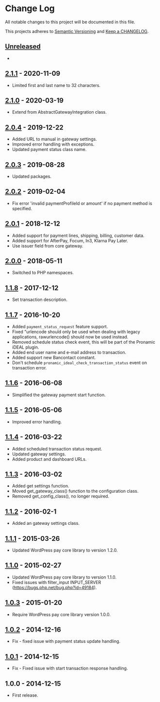 # Change Log

All notable changes to this project will be documented in this file.

This projects adheres to [Semantic Versioning](http://semver.org/) and [Keep a CHANGELOG](http://keepachangelog.com/).

## [Unreleased][unreleased]
-

## [2.1.1] - 2020-11-09
- Limited first and last name to 32 characters.

## [2.1.0] - 2020-03-19
- Extend from AbstractGatewayIntegration class.

## [2.0.4] - 2019-12-22
- Added URL to manual in gateway settings.
- Improved error handling with exceptions.
- Updated payment status class name.

## [2.0.3] - 2019-08-28
- Updated packages.

## [2.0.2] - 2019-02-04
- Fix error 'invalid paymentProfileId or amount' if no payment method is specified.

## [2.0.1] - 2018-12-12
- Added support for payment lines, shipping, billing, customer data.
- Added support for AfterPay, Focum, In3, Klarna Pay Later.
- Use issuer field from core gateway.

## [2.0.0] - 2018-05-11
- Switched to PHP namespaces.

## [1.1.8] - 2017-12-12
- Set transaction description.

## [1.1.7] - 2016-10-20
- Added `payment_status_request` feature support.
- Fixed "urlencode should only be used when dealing with legacy applications, rawurlencode() should now be used instead.
- Removed schedule status check event, this will be part of the Pronamic iDEAL plugin.
- Added end user name and e-mail address to transaction.
- Added support new Bancontact constant.
- Don't schedule `pronamic_ideal_check_transaction_status` event on transaction error.

## [1.1.6] - 2016-06-08
- Simplified the gateway payment start function.

## [1.1.5] - 2016-05-06
- Improved error handling.

## [1.1.4] - 2016-03-22
- Added scheduled transaction status request.
- Updated gateway settings.
- Added product and dashboard URLs.

## [1.1.3] - 2016-03-02
- Added get settings function.
- Moved get_gateway_class() function to the configuration class.
- Removed get_config_class(), no longer required.

## [1.1.2] - 2016-02-1
- Added an gateway settings class.

## [1.1.1] - 2015-03-26
- Updated WordPress pay core library to version 1.2.0.

## [1.1.0] - 2015-02-27
- Updated WordPress pay core library to version 1.1.0.
- Fixed issues with filter_input INPUT_SERVER (https://bugs.php.net/bug.php?id=49184).

## [1.0.3] - 2015-01-20
- Require WordPress pay core library version 1.0.0.

## [1.0.2] - 2014-12-16
- Fix - fixed issue with payment status update handling.

## [1.0.1] - 2014-12-15
- Fix - Fixed issue with start transaction response handling.

## 1.0.0 - 2014-12-15
- First release.

[unreleased]: https://github.com/wp-pay-gateways/pay-nl/compare/2.1.1...HEAD
[2.1.1]: https://github.com/wp-pay-gateways/pay-nl/compare/2.1.0...2.1.1
[2.1.0]: https://github.com/wp-pay-gateways/pay-nl/compare/2.0.4...2.1.0
[2.0.4]: https://github.com/wp-pay-gateways/pay-nl/compare/2.0.3...2.0.4
[2.0.3]: https://github.com/wp-pay-gateways/pay-nl/compare/2.0.2...2.0.3
[2.0.2]: https://github.com/wp-pay-gateways/pay-nl/compare/2.0.1...2.0.2
[2.0.1]: https://github.com/wp-pay-gateways/pay-nl/compare/2.0.0...2.0.1
[2.0.0]: https://github.com/wp-pay-gateways/pay-nl/compare/1.1.8...2.0.0
[1.1.8]: https://github.com/wp-pay-gateways/pay-nl/compare/1.1.7...1.1.8
[1.1.7]: https://github.com/wp-pay-gateways/pay-nl/compare/1.1.6...1.1.7
[1.1.6]: https://github.com/wp-pay-gateways/pay-nl/compare/1.1.5...1.1.6
[1.1.5]: https://github.com/wp-pay-gateways/pay-nl/compare/1.1.4...1.1.5
[1.1.4]: https://github.com/wp-pay-gateways/pay-nl/compare/1.1.3...1.1.4
[1.1.3]: https://github.com/wp-pay-gateways/pay-nl/compare/1.1.2...1.1.3
[1.1.2]: https://github.com/wp-pay-gateways/pay-nl/compare/1.1.1...1.1.2
[1.1.1]: https://github.com/wp-pay-gateways/pay-nl/compare/1.1.0...1.1.1
[1.1.0]: https://github.com/wp-pay-gateways/pay-nl/compare/1.0.3...1.1.0
[1.0.3]: https://github.com/wp-pay-gateways/pay-nl/compare/1.0.2...1.0.3
[1.0.2]: https://github.com/wp-pay-gateways/pay-nl/compare/1.0.1...1.0.2
[1.0.1]: https://github.com/wp-pay-gateways/pay-nl/compare/1.0.0...1.0.1
